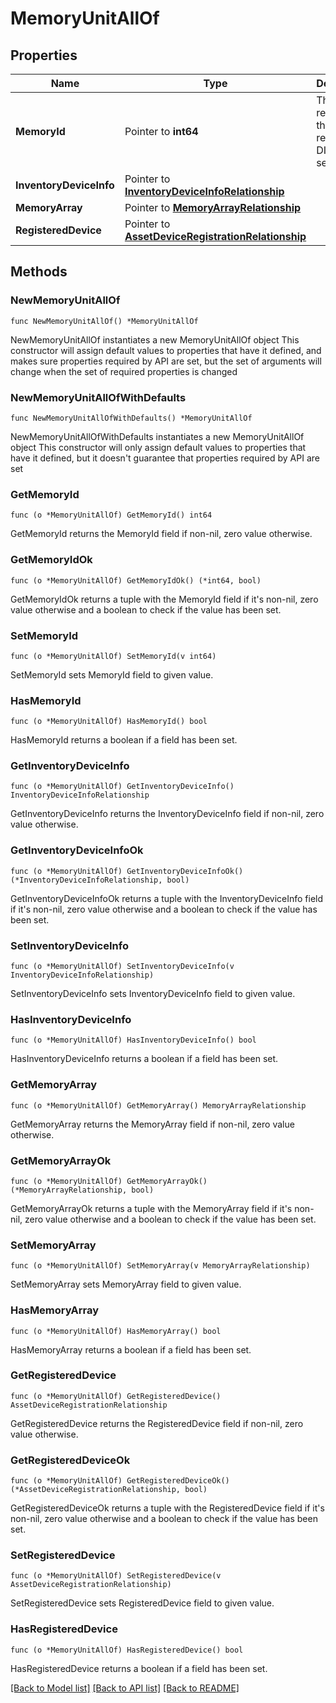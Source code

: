 # MemoryUnitAllOf

## Properties

Name | Type | Description | Notes
------------ | ------------- | ------------- | -------------
**MemoryId** | Pointer to **int64** | This represents the ID of a regular DIMM on a server. | [optional] [readonly] 
**InventoryDeviceInfo** | Pointer to [**InventoryDeviceInfoRelationship**](inventory.DeviceInfo.Relationship.md) |  | [optional] 
**MemoryArray** | Pointer to [**MemoryArrayRelationship**](memory.Array.Relationship.md) |  | [optional] 
**RegisteredDevice** | Pointer to [**AssetDeviceRegistrationRelationship**](asset.DeviceRegistration.Relationship.md) |  | [optional] 

## Methods

### NewMemoryUnitAllOf

`func NewMemoryUnitAllOf() *MemoryUnitAllOf`

NewMemoryUnitAllOf instantiates a new MemoryUnitAllOf object
This constructor will assign default values to properties that have it defined,
and makes sure properties required by API are set, but the set of arguments
will change when the set of required properties is changed

### NewMemoryUnitAllOfWithDefaults

`func NewMemoryUnitAllOfWithDefaults() *MemoryUnitAllOf`

NewMemoryUnitAllOfWithDefaults instantiates a new MemoryUnitAllOf object
This constructor will only assign default values to properties that have it defined,
but it doesn't guarantee that properties required by API are set

### GetMemoryId

`func (o *MemoryUnitAllOf) GetMemoryId() int64`

GetMemoryId returns the MemoryId field if non-nil, zero value otherwise.

### GetMemoryIdOk

`func (o *MemoryUnitAllOf) GetMemoryIdOk() (*int64, bool)`

GetMemoryIdOk returns a tuple with the MemoryId field if it's non-nil, zero value otherwise
and a boolean to check if the value has been set.

### SetMemoryId

`func (o *MemoryUnitAllOf) SetMemoryId(v int64)`

SetMemoryId sets MemoryId field to given value.

### HasMemoryId

`func (o *MemoryUnitAllOf) HasMemoryId() bool`

HasMemoryId returns a boolean if a field has been set.

### GetInventoryDeviceInfo

`func (o *MemoryUnitAllOf) GetInventoryDeviceInfo() InventoryDeviceInfoRelationship`

GetInventoryDeviceInfo returns the InventoryDeviceInfo field if non-nil, zero value otherwise.

### GetInventoryDeviceInfoOk

`func (o *MemoryUnitAllOf) GetInventoryDeviceInfoOk() (*InventoryDeviceInfoRelationship, bool)`

GetInventoryDeviceInfoOk returns a tuple with the InventoryDeviceInfo field if it's non-nil, zero value otherwise
and a boolean to check if the value has been set.

### SetInventoryDeviceInfo

`func (o *MemoryUnitAllOf) SetInventoryDeviceInfo(v InventoryDeviceInfoRelationship)`

SetInventoryDeviceInfo sets InventoryDeviceInfo field to given value.

### HasInventoryDeviceInfo

`func (o *MemoryUnitAllOf) HasInventoryDeviceInfo() bool`

HasInventoryDeviceInfo returns a boolean if a field has been set.

### GetMemoryArray

`func (o *MemoryUnitAllOf) GetMemoryArray() MemoryArrayRelationship`

GetMemoryArray returns the MemoryArray field if non-nil, zero value otherwise.

### GetMemoryArrayOk

`func (o *MemoryUnitAllOf) GetMemoryArrayOk() (*MemoryArrayRelationship, bool)`

GetMemoryArrayOk returns a tuple with the MemoryArray field if it's non-nil, zero value otherwise
and a boolean to check if the value has been set.

### SetMemoryArray

`func (o *MemoryUnitAllOf) SetMemoryArray(v MemoryArrayRelationship)`

SetMemoryArray sets MemoryArray field to given value.

### HasMemoryArray

`func (o *MemoryUnitAllOf) HasMemoryArray() bool`

HasMemoryArray returns a boolean if a field has been set.

### GetRegisteredDevice

`func (o *MemoryUnitAllOf) GetRegisteredDevice() AssetDeviceRegistrationRelationship`

GetRegisteredDevice returns the RegisteredDevice field if non-nil, zero value otherwise.

### GetRegisteredDeviceOk

`func (o *MemoryUnitAllOf) GetRegisteredDeviceOk() (*AssetDeviceRegistrationRelationship, bool)`

GetRegisteredDeviceOk returns a tuple with the RegisteredDevice field if it's non-nil, zero value otherwise
and a boolean to check if the value has been set.

### SetRegisteredDevice

`func (o *MemoryUnitAllOf) SetRegisteredDevice(v AssetDeviceRegistrationRelationship)`

SetRegisteredDevice sets RegisteredDevice field to given value.

### HasRegisteredDevice

`func (o *MemoryUnitAllOf) HasRegisteredDevice() bool`

HasRegisteredDevice returns a boolean if a field has been set.


[[Back to Model list]](../README.md#documentation-for-models) [[Back to API list]](../README.md#documentation-for-api-endpoints) [[Back to README]](../README.md)


